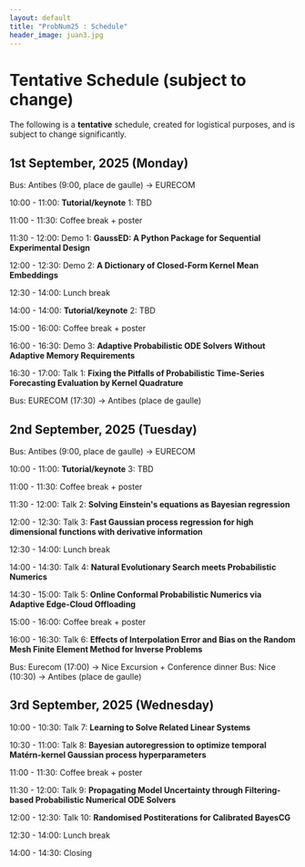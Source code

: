 ```yaml
---
layout: default
title: "ProbNum25 : Schedule"
header_image: juan3.jpg
---
```



# Tentative Schedule (subject to change) 

The following is a **tentative** schedule, created for logistical purposes, and is subject to change significantly. 

## 1st September, 2025 (Monday)  
Bus: Antibes (9:00, place de gaulle) -> EURECOM

10:00 - 11:00: **Tutorial/keynote** 1: TBD

11:00 - 11:30: Coffee break + poster

11:30 - 12:00: Demo 1: **GaussED: A Python Package for Sequential Experimental Design**

12:00 - 12:30: Demo 2: **A Dictionary of Closed-Form Kernel Mean Embeddings**

12:30 - 14:00: Lunch break

14:00 - 14:00: **Tutorial/keynote** 2: TBD

15:00 - 16:00: Coffee break + poster

16:00 - 16:30: Demo 3: **Adaptive Probabilistic ODE Solvers Without Adaptive Memory Requirements**

16:30 - 17:00: Talk 1: **Fixing the Pitfalls of Probabilistic Time-Series Forecasting Evaluation by Kernel Quadrature**

Bus: EURECOM (17:30) -> Antibes (place de gaulle)


## 2nd September, 2025 (Tuesday)  
Bus: Antibes (9:00, place de gaulle) -> EURECOM

10:00 - 11:00: **Tutorial/keynote** 3: TBD

11:00 - 11:30: Coffee break + poster

11:30 - 12:00: Talk 2: **Solving Einstein's equations as Bayesian regression**  

12:00 - 12:30: Talk 3: **Fast Gaussian process regression for high dimensional functions with derivative information**

12:30 - 14:00: Lunch break  

14:00 - 14:30: Talk 4: **Natural Evolutionary Search meets Probabilistic Numerics**
 
14:30 - 15:00: Talk 5: **Online Conformal Probabilistic Numerics via Adaptive Edge-Cloud Offloading** 


15:00 - 16:00: Coffee break + poster

16:00 - 16:30: Talk 6: **Effects of Interpolation Error and Bias on the Random Mesh Finite Element Method for Inverse Problems**  

Bus: Eurecom (17:00)  -> Nice 
Excursion + Conference dinner 
Bus: Nice (10:30) -> Antibes (place de gaulle)


## 3rd September, 2025 (Wednesday)  

10:00 - 10:30: Talk 7: **Learning to Solve Related Linear Systems**
 
10:30 - 11:00: Talk 8: **Bayesian autoregression to optimize temporal Matérn-kernel Gaussian process hyperparameters**

11:00 - 11:30: Coffee break + poster

11:30 - 12:00: Talk 9: **Propagating Model Uncertainty through Filtering-based Probabilistic Numerical ODE Solvers**

12:00 - 12:30: Talk 10: **Randomised Postiterations for Calibrated BayesCG**

12:30 - 14:00: Lunch break 

14:00 - 14:30: Closing

